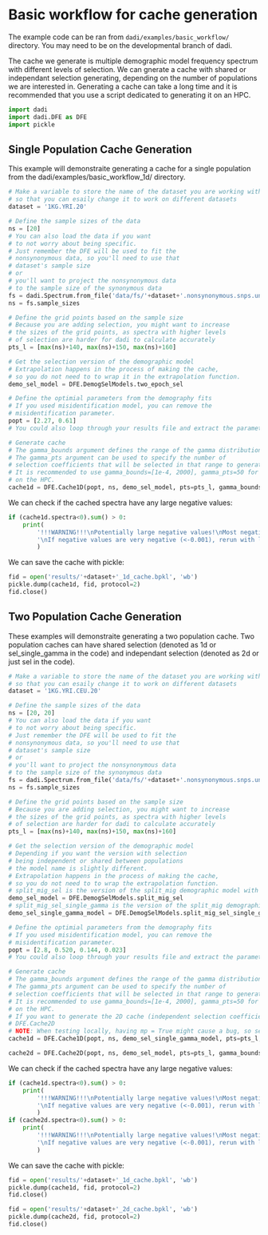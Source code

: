 # Basic workflow for cache generation
The example code can be ran from `dadi/examples/basic_workflow/` directory. You may need to be on the developmental branch of dadi.

The cache we generate is multiple demographic model frequency spectrum with different levels of selection. We can gnerate a cache with shared or independant selection generating, depending on the number of populations we are interested in.
Generating a cache can take a long time and it is recommended that you use a script dedicated to generating it on an HPC.

```python
import dadi
import dadi.DFE as DFE
import pickle
```
## Single Population Cache Generation
This example will demonstraite generating a cache for a single population from the dadi/examples/basic_workflow_1d/ directory.
```python
# Make a variable to store the name of the dataset you are working with
# so that you can esaily change it to work on different datasets
dataset = '1KG.YRI.20'

# Define the sample sizes of the data
ns = [20]
# You can also load the data if you want
# to not worry about being specific.
# Just remember the DFE will be used to fit the
# nonsynonymous data, so you'll need to use that
# dataset's sample size
# or
# you'll want to project the nonsynonymous data
# to the sample size of the synonymous data
fs = dadi.Spectrum.from_file('data/fs/'+dataset+'.nonsynonymous.snps.unfold.fs')
ns = fs.sample_sizes

# Define the grid points based on the sample size
# Because you are adding selection, you might want to increase
# the sizes of the grid points, as spectra with higher levels
# of selection are harder for dadi to calculate accurately
pts_l = [max(ns)+140, max(ns)+150, max(ns)+160]

# Get the selection version of the demographic model
# Extrapolation happens in the process of making the cache,
# so you do not need to to wrap it in the extrapolation function.
demo_sel_model = DFE.DemogSelModels.two_epoch_sel

# Define the optimial parameters from the demography fits
# If you used misidentification model, you can remove the
# misidentification parameter.
popt = [2.27, 0.61]
# You could also loop through your results file and extract the parameters that way.

# Generate cache
# The gamma_bounds argument defines the range of the gamma distribution.
# The gamma_pts argument can be used to specify the number of
# selection coefficients that will be selected in that range to generate your cache.
# It is recommended to use gamma_bounds=[1e-4, 2000], gamma_pts=50 for either 1D or 2D cache generation
# on the HPC.
cache1d = DFE.Cache1D(popt, ns, demo_sel_model, pts=pts_l, gamma_bounds=[1e-2, 20], gamma_pts=5, cpus=1)
```
We can check if the cached spectra have any large negative values:
```python
if (cache1d.spectra<0).sum() > 0:
    print(
        '!!!WARNING!!!\nPotentially large negative values!\nMost negative value is: '+str(cache1d.spectra.min())+
        '\nIf negative values are very negative (<-0.001), rerun with larger values for pts_l'
        )
```
We can save the cache with pickle:
```python
fid = open('results/'+dataset+'_1d_cache.bpkl', 'wb')
pickle.dump(cache1d, fid, protocol=2)
fid.close()
```
## Two Population Cache Generation
These examples will demonstraite generating a two population cache. Two population caches can have shared selection (denoted as 1d or sel_single_gamma in the code) and independant selection (denoted as 2d or just sel in the code).
```python
# Make a variable to store the name of the dataset you are working with
# so that you can esaily change it to work on different datasets
dataset = '1KG.YRI.CEU.20'

# Define the sample sizes of the data
ns = [20, 20]
# You can also load the data if you want
# to not worry about being specific.
# Just remember the DFE will be used to fit the
# nonsynonymous data, so you'll need to use that
# dataset's sample size
# or
# you'll want to project the nonsynonymous data
# to the sample size of the synonymous data
fs = dadi.Spectrum.from_file('data/fs/'+dataset+'.nonsynonymous.snps.unfold.fs')
ns = fs.sample_sizes

# Define the grid points based on the sample size
# Because you are adding selection, you might want to increase
# the sizes of the grid points, as spectra with higher levels
# of selection are harder for dadi to calculate accurately
pts_l = [max(ns)+140, max(ns)+150, max(ns)+160]

# Get the selection version of the demographic model
# Depending if you want the version with selection
# being independent or shared between populations
# the model name is slightly different.
# Extrapolation happens in the process of making the cache,
# so you do not need to to wrap the extrapolation function.
# split_mig_sel is the version of the split_mig demographic model with independant selection
demo_sel_model = DFE.DemogSelModels.split_mig_sel
# split_mig_sel_single_gamma is the version of the split_mig demographic model with shared selection
demo_sel_single_gamma_model = DFE.DemogSelModels.split_mig_sel_single_gamma

# Define the optimial parameters from the demography fits
# If you used misidentification model, you can remove the
# misidentification parameter.
popt = [2.8, 0.520, 0.144, 0.023]
# You could also loop through your results file and extract the parameters that way.

# Generate cache
# The gamma_bounds argument defines the range of the gamma distribution.
# The gamma_pts argument can be used to specify the number of
# selection coefficients that will be selected in that range to generate your cache.
# It is recommended to use gamma_bounds=[1e-4, 2000], gamma_pts=50 for either 1D or 2D cache generation
# on the HPC.
# If you want to generate the 2D cache (independent selection coefficients), use:
# DFE.Cache2D
# NOTE: When testing locally, having mp = True might cause a bug, so set it to mp=False until you start working on an HPC
cache1d = DFE.Cache1D(popt, ns, demo_sel_single_gamma_model, pts=pts_l, gamma_bounds=[1e-2, 20], gamma_pts=5, mp=False)

cache2d = DFE.Cache2D(popt, ns, demo_sel_model, pts=pts_l, gamma_bounds=[1e-2, 20], gamma_pts=5, mp=False)
```
We can check if the cached spectra have any large negative values:
```python
if (cache1d.spectra<0).sum() > 0:
    print(
        '!!!WARNING!!!\nPotentially large negative values!\nMost negative value is: '+str(cache1d.spectra.min())+
        '\nIf negative values are very negative (<-0.001), rerun with larger values for pts_l'
        )
if (cache2d.spectra<0).sum() > 0:
    print(
        '!!!WARNING!!!\nPotentially large negative values!\nMost negative value is: '+str(cache2d.spectra.min())+
        '\nIf negative values are very negative (<-0.001), rerun with larger values for pts_l'
        )
```
We can save the cache with pickle:
```python
fid = open('results/'+dataset+'_1d_cache.bpkl', 'wb')
pickle.dump(cache1d, fid, protocol=2)
fid.close()

fid = open('results/'+dataset+'_2d_cache.bpkl', 'wb')
pickle.dump(cache2d, fid, protocol=2)
fid.close()
```
